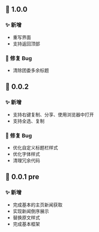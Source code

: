 ## :tada: 1.0.0

### :sparkles: 新增

- 重写界面
- 支持返回顶部

### :bug: 修复 Bug

- 清除团委多余标题

## :tada: 0.0.2

### :sparkles: 新增

- 支持右键复制、分享、使用浏览器中打开
- 支持全选、复制

### :bug: 修复 Bug

- 优化自定义标题栏样式
- 优化字体样式
- 清理冗余代码

## :tada: 0.0.1 pre

### :sparkles: 新增

- 完成基本的主页新闻获取
- 实现新闻倒序展示
- 替换原文样式
- 完成基本框架
